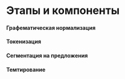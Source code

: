 # Этапы и компоненты

#### Графематическая нормализация

#### Токенизация

#### Сегментация на предложения

#### Темтирование
